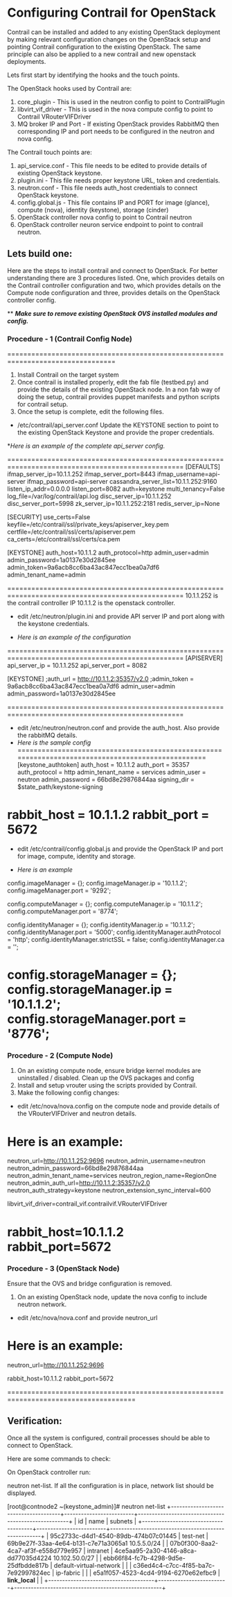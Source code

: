 # Configuring Contrail for OpenStack

Contrail can be installed and added to any existing OpenStack deployment by making relevant configuration changes on the OpenStack setup and pointing Contrail configuration to the existing OpenStack. The same principle can also be applied to a new contrail and new openstack deployments. 

Lets first start by identifying the hooks and the touch points. 

The OpenStack hooks used by Contrail are:

1. core_plugin - This is used in the neutron config to point to ContrailPlugin
2. libvirt_vif_driver - This is used in the nova compute config to point to Contrail VRouterVIFDriver
3. MQ broker IP and Port - If existing OpenStack provides RabbitMQ then corresponding IP and port needs to be configured in the neutron and nova config. 

The Contrail touch points are:

1. api_service.conf - This file needs to be edited to provide details of existing OpenStack keystone.
2. plugin.ini - This file needs proper keystone URL, token and credentials.
3. neutron.conf - This file needs auth_host credentials to connect OpenStack keystone.
4. config.global.js - This file contains IP and PORT for image (glance), compute (nova), identity (keystone), storage (cinder)
5. OpenStack controller nova config to point to Contrail neutron
6. OpenStack controller neuron service endpoint to point to contrail neutron.

## Lets build one:

Here are the steps to install contrail and connect to OpenStack. For better understanding there are 3 procedures listed. One, which provides details on the Contrail controller configuration and two, which provides details on the Compute node configuration and three, provides details on the OpenStack controller config. 

** **_Make sure to remove existing OpenStack OVS installed modules and config._**

### Procedure - 1 (Contrail Config Node)
=================================================================================

1. Install Contrail on the target system
2. Once contrail is installed properly, edit the fab file (testbed.py) and provide the details of the existing OpenStack node. In a non fab way of doing the setup, contrail provides puppet manifests and python scripts for contrail setup. 
3. Once the setup is complete, edit the following files. 
* /etc/contrail/api_server.conf 
Update the KEYSTONE section to point to the existing OpenStack Keystone and provide the proper credentials.

*_Here is an example of the complete api_server config._ 

==================================================================================================
[DEFAULTS]
ifmap_server_ip=10.1.1.252
ifmap_server_port=8443
ifmap_username=api-server
ifmap_password=api-server
cassandra_server_list=10.1.1.252:9160
listen_ip_addr=0.0.0.0
listen_port=8082
auth=keystone
multi_tenancy=False
log_file=/var/log/contrail/api.log
disc_server_ip=10.1.1.252
disc_server_port=5998
zk_server_ip=10.1.1.252:2181
redis_server_ip=None

[SECURITY]
use_certs=False
keyfile=/etc/contrail/ssl/private_keys/apiserver_key.pem
certfile=/etc/contrail/ssl/certs/apiserver.pem
ca_certs=/etc/contrail/ssl/certs/ca.pem

[KEYSTONE]
auth_host=10.1.1.2
auth_protocol=http
admin_user=admin
admin_password=1a0137e30d2845ee
admin_token=9a6acb8cc6ba43ac847ecc1bea0a7df6
admin_tenant_name=admin

==================================================================================================
10.1.1.252 is the contrail controller IP
10.1.1.2 is the openstack controller. 

* edit /etc/neutron/plugin.ini and provide API server IP and port along with the keystone credentials. 

* _Here is an example of the configuration_

==================================================================================================
[APISERVER]
api_server_ip = 10.1.1.252
api_server_port = 8082

[KEYSTONE]
;auth_url = http://10.1.1.2:35357/v2.0
;admin_token = 9a6acb8cc6ba43ac847ecc1bea0a7df6
admin_user=admin
admin_password=1a0137e30d2845ee

==================================================================================================

* edit /etc/neutron/neutron.conf and provide the auth_host. Also provide the rabbitMQ details.
* _Here is the sample config_
==================================================================================================
[keystone_authtoken]
auth_host = 10.1.1.2
auth_port = 35357
auth_protocol = http
admin_tenant_name = services
admin_user = neutron
admin_password = 66bd8e29876844aa
signing_dir = $state_path/keystone-signing

rabbit_host = 10.1.1.2
rabbit_port = 5672
==================================================================================================

* edit /etc/contrail/config.global.js and provide the OpenStack IP and port for image, compute, identity and storage.

* _Here is an example_

config.imageManager = {};
config.imageManager.ip = '10.1.1.2';
config.imageManager.port = '9292';

config.computeManager = {};
config.computeManager.ip = '10.1.1.2';
config.computeManager.port = '8774';

config.identityManager = {};
config.identityManager.ip = '10.1.1.2';
config.identityManager.port = '5000';
config.identityManager.authProtocol = 'http';
config.identityManager.strictSSL = false;
config.identityManager.ca = '';

config.storageManager = {};
config.storageManager.ip = '10.1.1.2';
config.storageManager.port = '8776';
==================================================================================================

### Procedure - 2 (Compute Node)

1. On an existing compute node, ensure bridge kernel modules are uninstalled / disabled. Clean up the OVS packages and config
2. Install and setup vrouter using the scripts provided by Contrail.
3. Make the following config changes:

* edit /etc/nova/nova.config on the compute node and provide details of the VRouterVIFDriver and neutron details. 

Here is an example:
======================================================================================
neutron_url=http://10.1.1.252:9696
neutron_admin_username=neutron
neutron_admin_password=66bd8e29876844aa
neutron_admin_tenant_name=services
neutron_region_name=RegionOne
neutron_admin_auth_url=http://10.1.1.2:35357/v2.0
neutron_auth_strategy=keystone
neutron_extension_sync_interval=600

libvirt_vif_driver=contrail_vif.contrailvif.VRouterVIFDriver

rabbit_host=10.1.1.2
rabbit_port=5672
======================================================================================

### Procedure - 3 (OpenStack Node)

Ensure that the OVS and bridge configuration is removed. 

1. On an existing OpenStack node, update the nova config to include neutron network.  

* edit /etc/nova/nova.conf and provide neutron_url 

Here is an example:
======================================================================================
neutron_url=http://10.1.1.252:9696

rabbit_host=10.1.1.2
rabbit_port=5672

======================================================================================

## Verification:

Once all the system is configured, contrail processes should be able to connect to OpenStack. 

Here are some commands to check:

On OpenStack controller run:

neutron net-list. If all the configuration is in place, network list should be displayed. 

[root@contnode2 ~(keystone_admin)]# neutron net-list
+--------------------------------------+-------------------------+-----------------------------------------------------+
| id                                   | name                    | subnets                                             |
+--------------------------------------+-------------------------+-----------------------------------------------------+
| 95c2733c-d4d1-4540-89db-474b07c01445 | test-net                | 69b9e27f-33aa-4e64-b131-c7e71a3065a1 10.5.5.0/24    |
| 07b0f300-8aa2-4ca7-af3f-e558d779e957 | intranet                | 4ce5aa95-2a30-4146-a8ca-dd77035d4224 10.102.50.0/27 |
| ebb66f84-fc7b-4298-9d5e-25dfbdde817b | default-virtual-network |                                                     |
| c36ed4c4-c7cc-4f85-ba7c-7e92997824ec | ip-fabric               |                                                     |
| e5a1f057-4523-4cd4-9194-6270e62efbc9 | __link_local__          |                                                     |
+--------------------------------------+-------------------------+-----------------------------------------------------+




 


 